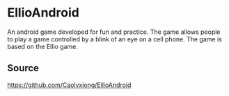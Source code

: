 # EllioAndroid
An android game developed for fun and practice.
The game allows people to play a game controlled by a blink of an eye on a cell phone.
The game is based on the Ellio game.

## Source
https://github.com/Caolvxiong/EllioAndroid
